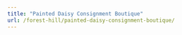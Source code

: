 ```yaml
---
title: "Painted Daisy Consignment Boutique"
url: /forest-hill/painted-daisy-consignment-boutique/
---
```

